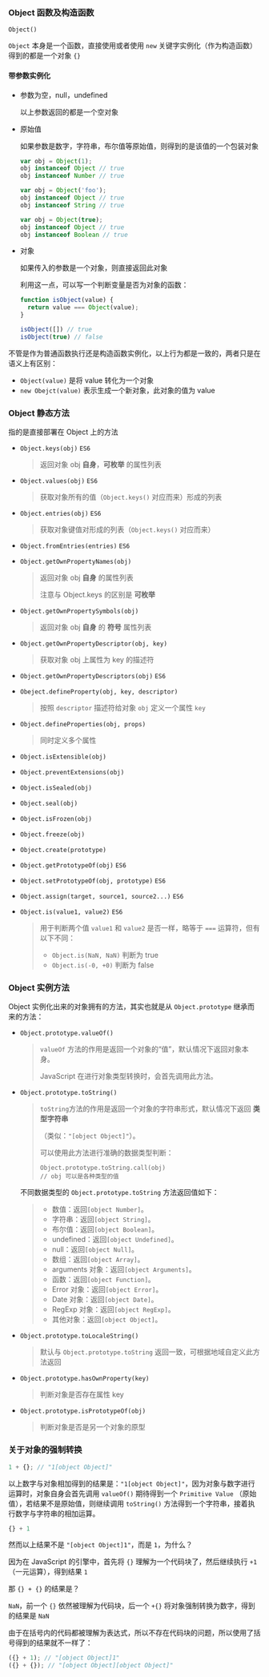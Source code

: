 ### Object 函数及构造函数

`Object()`

`Object` 本身是一个函数，直接使用或者使用 `new` 关键字实例化（作为构造函数）得到的都是一个对象 `{}`

#### 带参数实例化

* 参数为空，null，undefined

  以上参数返回的都是一个空对象

* 原始值

  如果参数是数字，字符串，布尔值等原始值，则得到的是该值的一个包装对象

  ```js
  var obj = Object(1);
  obj instanceof Object // true
  obj instanceof Number // true
  
  var obj = Object('foo');
  obj instanceof Object // true
  obj instanceof String // true
  
  var obj = Object(true);
  obj instanceof Object // true
  obj instanceof Boolean // true
  ```

* 对象

  如果传入的参数是一个对象，则直接返回此对象

  利用这一点，可以写一个判断变量是否为对象的函数：

  ```js
  function isObject(value) {
    return value === Object(value);
  }
  
  isObject([]) // true
  isObject(true) // false
  ```



不管是作为普通函数执行还是构造函数实例化，以上行为都是一致的，两者只是在语义上有区别：

- `Object(value)` 是将 value 转化为一个对象
- `new Obejct(value)` 表示生成一个新对象，此对象的值为 value



### Object 静态方法

指的是直接部署在 Object 上的方法

- `Object.keys(obj)`  `ES6`

  > 返回对象 obj **自身**，**可枚举** 的属性列表

- `Object.values(obj)`  `ES6`

  > 获取对象所有的值（`Object.keys()` 对应而来）形成的列表

- `Object.entries(obj)`   `ES6`

  > 获取对象键值对形成的列表（`Object.keys()` 对应而来）

- `Object.fromEntries(entries)`  `ES6`

- `Object.getOwnPropertyNames(obj)`

  > 返回对象 obj **自身** 的属性列表
  >
  > 注意与 Object.keys 的区别是 **可枚举**

- `Object.getOwnPropertySymbols(obj)`

  > 返回对象 obj **自身** 的 **符号** 属性列表

- `Object.getOwnPropertyDescriptor(obj, key)`

  > 获取对象 obj 上属性为 key 的描述符

- `Object.getOwnPropertyDescriptors(obj)`  `ES6`

- `Obeject.defineProperty(obj, key, descriptor)`

  > 按照 `descriptor` 描述符给对象 `obj` 定义一个属性 `key`

- `Object.defineProperties(obj, props)`

  > 同时定义多个属性

- `Object.isExtensible(obj)`

- `Object.preventExtensions(obj)`

- `Object.isSealed(obj)`

- `Object.seal(obj)`

- `Object.isFrozen(obj)`

- `Object.freeze(obj)`

- `Object.create(prototype)`

- `Object.getPrototypeOf(obj)`  `ES6`

- `Object.setPrototypeOf(obj, prototype)`  `ES6`

- `Object.assign(target, source1, source2...)`  `ES6`

- `Object.is(value1, value2)`  `ES6`

  > 用于判断两个值 `value1` 和 `value2` 是否一样，略等于 `===` 运算符，但有以下不同：
  >
  > - `Object.is(NaN, NaN)` 判断为 true
  > - `Object.is(-0, +0)` 判断为 false



### Object 实例方法

Object 实例化出来的对象拥有的方法，其实也就是从 `Object.prototype` 继承而来的方法：

- `Object.prototype.valueOf()`

  > `valueOf` 方法的作用是返回一个对象的“值”，默认情况下返回对象本身。
  >
  > JavaScript 在进行对象类型转换时，会首先调用此方法。

- `Object.prototype.toString()`

  > `toString`方法的作用是返回一个对象的字符串形式，默认情况下返回 **类型字符串**
  >
  > （类似：`"[object Object]"`）。
  >
  > 可以使用此方法进行准确的数据类型判断：
  >
  > ```
  > Object.prototype.toString.call(obj)
  > // obj 可以是各种类型的值
  > ```

  不同数据类型的 `Object.prototype.toString` 方法返回值如下：

  > - 数值：返回`[object Number]`。
  > - 字符串：返回`[object String]`。
  > - 布尔值：返回`[object Boolean]`。
  > - undefined：返回`[object Undefined]`。
  > - null：返回`[object Null]`。
  > - 数组：返回`[object Array]`。
  > - arguments 对象：返回`[object Arguments]`。
  > - 函数：返回`[object Function]`。
  > - Error 对象：返回`[object Error]`。
  > - Date 对象：返回`[object Date]`。
  > - RegExp 对象：返回`[object RegExp]`。
  > - 其他对象：返回`[object Object]`。

- `Object.prototype.toLocaleString()`

  > 默认与 `Object.prototype.toString` 返回一致，可根据地域自定义此方法返回

- `Object.prototype.hasOwnProperty(key)`

  > 判断对象是否存在属性 key

- `Object.prototype.isPrototypeOf(obj)`

  > 判断对象是否是另一个对象的原型



### 关于对象的强制转换

```js
1 + {}; // "1[object Object]"
```

以上数字与对象相加得到的结果是：`"1[object Object]"`，因为对象与数字进行运算时，对象自身会首先调用 `valueOf()` 期待得到一个 `Primitive Value` （原始值），若结果不是原始值，则继续调用 `toString()` 方法得到一个字符串，接着执行数字与字符串的相加运算。

```js
{} + 1
```

然而以上结果不是 `"[object Object]1"`，而是 `1`，为什么？

因为在 JavaScript 的引擎中，首先将 `{}` 理解为一个代码块了，然后继续执行 `+1`（一元运算），得到结果 `1`

那 `{} + {}` 的结果是？

`NaN`，前一个 `{}` 依然被理解为代码块，后一个 `+{}` 将对象强制转换为数字，得到的结果是 `NaN`



由于在括号内的代码都被理解为表达式，所以不存在代码块的问题，所以使用了括号得到的结果就不一样了：

```js
({} + 1); // "[object Object]1"
({} + {}); // "[object Object][object Object]"
```

